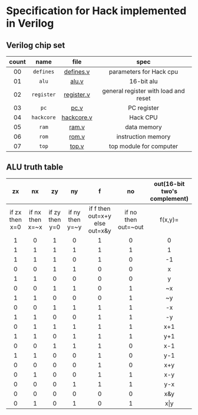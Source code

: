 # Specification for Hack implemented in Verilog
## Verilog chip set
| count | name | file | spec |
| :--------: | :--------: | :--------: | :--------: |
| 00 | `defines` | [defines.v](../vrtl/defines.v) | parameters for Hack cpu |
| 01 | `alu` | [alu.v](../vrtl/alu.v) | 16-bit alu |
| 02 | `register` | [register.v](../vrtl/register.v) | general register with load and reset |
| 03 | `pc` | [pc.v](../vrtl/pc.v) | PC register |
| 04 | `hackcore` | [hackcore.v](../vrtl/hackcore.v) | Hack CPU |
| 05 | `ram` | [ram.v](../vrtl/ram.v) | data memory |
| 06 | `rom` | [rom.v](../vrtl/rom.v) | instruction memory |
| 07 | `top` | [top.v](../vrtl/top.v) | top module for computer |


## ALU truth table
| zx | nx | zy | ny | f | no | out(16-bit two's complement) |
| :--------: | :--------: | :--------: | :--------: | :--------: | :--------: | :--------: |
|if zx then x=0 | if nx then x=~x | if zy then y=0 | if ny then y=~y | if f then out=x+y else out=x&y | if no then out=~out | f(x,y)= |
| 1 | 0 | 1 | 0 | 1 | 0 | 0 |
| 1 | 1 | 1 | 1 | 1 | 1 | 1 |
| 1 | 1 | 1 | 0 | 1 | 0 | -1 |
| 0 | 0 | 1 | 1 | 0 | 0 | x |
| 1 | 1 | 0 | 0 | 0 | 0 | y |
| 0 | 0 | 1 | 1 | 0 | 1 | ~x |
| 1 | 1 | 0 | 0 | 0 | 1 | ~y |
| 0 | 0 | 1 | 1 | 1 | 1 | -x |
| 1 | 1 | 0 | 0 | 1 | 1 | -y |
| 0 | 1 | 1 | 1 | 1 | 1 | x+1 |
| 1 | 1 | 0 | 1 | 1 | 1 | y+1 |
| 0 | 0 | 1 | 1 | 1 | 0 | x-1 |
| 1 | 1 | 0 | 0 | 1 | 0 | y-1 |
| 0 | 0 | 0 | 0 | 1 | 0 | x+y |
| 0 | 1 | 0 | 0 | 1 | 1 | x-y |
| 0 | 0 | 0 | 1 | 1 | 1 | y-x |
| 0 | 0 | 0 | 0 | 0 | 0 | x&y |
| 0 | 1 | 0 | 1 | 0 | 1 | x\|y |